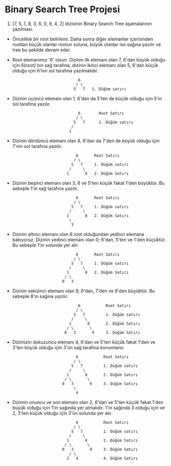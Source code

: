 # Binary Search Tree Projesi

1. [7, 5, 1, 8, 3, 6, 0, 9, 4, 2] dizisinin Binary Search Tree aşamalarının yazılması.

* Öncelikle bir root belirlenir. Daha sonra diğer elemanlar içerisinden roottan küçük olanlar rootun soluna, büyük olanlar ise sağına yazılır ve tree bu şekilde devam eder.

* Root elemanımız '6' olsun. Dizinin ilk elemanı olan 7, 6'dan büyük olduğu için 6(root)'nın sağ tarafına, dizinin ikinci elemanı olan 5, 6'dan küçük olduğu için 6'nın sol tarafına yazılmalıdır.
```
                                6
                               / \
                              5   7   1. Düğüm satırı
```
* Dizinin üçüncü elemanı olan 1, 6'dan da 5'ten de küçük olduğu için 5'in sol tarafına yazılır.
```
                                6        Root Satırı
                               / \
                              5   7      1. Düğüm satırı
                             /
                            1
```
* Dizinin dördüncü elemanı olan 8, 6'dan da 7'den de büyük olduğu için 7'nin sol tarafına yazılır.
 ```
                                6       Root Satırı
                               / \
                              5   7     1. Düğüm satırı
                             /     \
                            1       8   2. Düğüm Satırı
```
* Dizinin beşinci elemanı olan 3, 6 ve 5'ten küçük fakat 1'den büyüktür. Bu sebeple 1'in sağ tarafına yazılır.
 ```
                                6       Root Satırı
                               / \
                              5   7     1. Düğüm satırı
                             /     \
                            1       8   2. Düğüm Satırı
                             \
                              3
```
* Dizinin altıncı elemanı olan 6 root olduğundan yedinci elemana bakıyoruz. Dizinin yedinci elemanı olan 0; 6'dan, 5'ten ve 1'den küçüktür. Bu sebeple 1'in solunda yer alır.
 ```
                                6       Root Satırı
                               / \
                              5   7     1. Düğüm satırı
                             /     \
                            1       8   2. Düğüm Satırı
                           / \
                          0   3    
```
* Dizinin sekizinci elemanı olan 9; 6'dan, 7'den ve 8'den büyüktür. Bu sebeple 8'in sağına yazılır.
```
                                6           Root Satırı
                               / \
                              5   7         1. Düğüm satırı
                             /     \
                            1       8       2. Düğüm Satırı
                           / \       \
                          0   3       9     3. Düğüm Satırı
```
* Dizimizin dokuzuncu elemanı 4, 6'dan ve 5'ten küçük fakat 1'den ve 3'ten büyük olduğu için 3'ün sağ tarafına konumlanır.
 ```
                                6           Root Satırı
                               / \
                              5   7         1. Düğüm satırı
                             /     \
                            1       8       2. Düğüm Satırı
                           / \       \
                          0   3       9     3. Düğüm Satırı
                               \
                                4
```
* Dizimin onuncu ve son elemanı olan 2, 6'dan ve 5'ten küçük fakat 1'den büyük olduğu için 1'in sağında yer almalıdır. 1'in sağında 3 olduğu için ve 2, 3'ten küçük olduğu için 3'ün solunda yer alır.
 ```
                                6           Root Satırı
                               / \
                              5   7         1. Düğüm satırı
                             /     \
                            1       8       2. Düğüm Satırı
                           / \       \
                          0   3       9     3. Düğüm Satırı
                             / \
                            2   4           4. Düğüm Satırı
```


